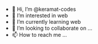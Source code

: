- 👋 Hi, I’m @keramat-codes
- 👀 I’m interested in web
- 🌱 I’m currently learning web
- 💞️ I’m looking to collaborate on ...
- 📫 How to reach me ...

<!---
keramat-codes/keramat-codes is a ✨ special ✨ repository because its `README.md` (this file) appears on your GitHub profile.
You can click the Preview link to take a look at your changes.
--->
